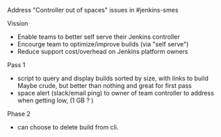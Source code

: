 Address "Controller out of spaces" issues in #jenkins-smes

Vission
* Enable teams to better self serve their Jenkins controller
* Encourge team to optimize/improve builds (via "self serve")
* Reduce support cost/overhead on Jenkins platform owners

Pass 1
* script to query and display builds sorted by size, with links to build
	Maybe crude, but better than nothing and great for first pass
* space alert (slack/email ping) to owner of team controller to address when getting low, (1 GB ? )

Phase 2
* can choose to delete build from cli.
<!--stackedit_data:
eyJoaXN0b3J5IjpbMTQ0Nzc1NDA1XX0=
-->